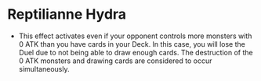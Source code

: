 # Reptilianne Hydra

*   This effect activates even if your opponent controls more monsters with 0 ATK than you have cards in your Deck. In this case, you will lose the Duel due to not being able to draw enough cards. The destruction of the 0 ATK monsters and drawing cards are considered to occur simultaneously.
